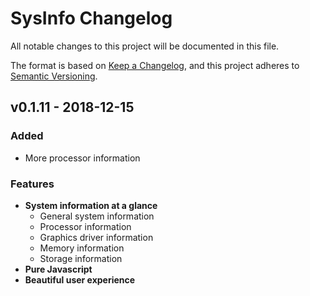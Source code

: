 # SysInfo Changelog
All notable changes to this project will be documented in this file.

The format is based on [Keep a Changelog](https://keepachangelog.com/en/1.0.0/),
and this project adheres to [Semantic Versioning](https://semver.org/spec/v2.0.0.html).

## v0.1.11 - 2018-12-15
### Added
- More processor information

### Features
- **System information at a glance**
  - General system information
  - Processor information
  - Graphics driver information
  - Memory information
  - Storage information
- **Pure Javascript**
- **Beautiful user experience**
